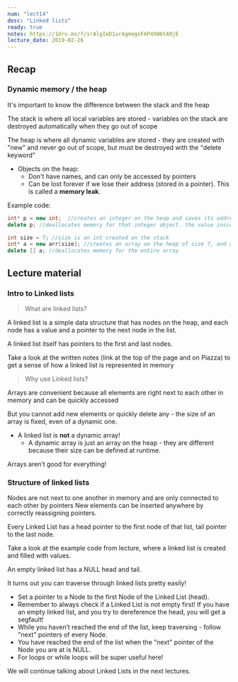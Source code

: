 ```yaml
---
num: "lect14"
desc: "Linked lists"
ready: true
notes: https://1drv.ms/f/s!AlgIeD1urAgmegsFAP4XW6tA9jE
lecture_date: 2019-02-26
---
```


## Recap

### Dynamic memory / the heap

It's important to know the difference between the stack and the heap

The stack is where all local variables are stored - variables on the stack are destroyed automatically when they go out of scope

The heap is where all dynamic variables are stored - they are created with "new" and never go out of scope, but must be destroyed with the "delete keyword"
* Objects on the heap:
  * Don't have names, and can only be accessed by pointers
  * Can be lost forever if we lose their address (stored in a pointer). This is called a **memory leak**.

Example code: 

~~~cpp
int* p = new int;  //creates an integer on the heap and saves its address in p, created on the stack
delete p; //deallocates memory for that integer object. the value inside p is unchanged, but there is no object on the heap at that address

int size = 7; //size is an int created on the stack
int* a = new arr[size]; //creates an array on the heap of size 7, and saves the address of the first element in a.
delete [] a; //deallocates memory for the entire array
~~~

## Lecture material
### Intro to Linked lists

> What are linked lists?

A linked list is a simple data structure that has nodes on the heap, and each node has a value and a pointer to the next node in the list.

A linked list itself has pointers to the first and last nodes.

Take a look at the written notes (link at the top of the page and on Piazza) to get a sense of how a linked list is represented in memory


> Why use Linked lists?

Arrays are convenient because all elements are right next to each other in memory and can be quickly accessed

But you cannot add new elements or quickly delete any - the size of an array is fixed, even of a dynamic one.

* A linked list is **not** a dynamic array!
   * A dynamic array is just an array on the heap - they are different because their size can be defined at runtime.

Arrays aren’t good for everything!

### Structure of linked lists

Nodes are not next to one another in memory and are only connected to each other by pointers
New elements can be inserted anywhere by correctly reassigning pointers.

Every Linked List has a head pointer to the first node of that list, tail pointer to the last node.

Take a look at the example code from lecture, where a linked list is created and filled with values.

An empty linked list has a NULL head and tail.

It turns out you can traverse through linked lists pretty easily!

* Set a pointer to a Node to the first Node of the Linked List (head).
* Remember to always check if a Linked List is not empty first! If you have an empty linked list, and you try to dereference the head, you will get a segfault!
* While you haven’t reached the end of the list, keep traversing - follow "next" pointers of every Node.
* You have reached the end of the list when the "next" pointer of the Node you are at is NULL.
* For loops or while loops will be super useful here!

We will continue talking about Linked Lists in the next lectures.




